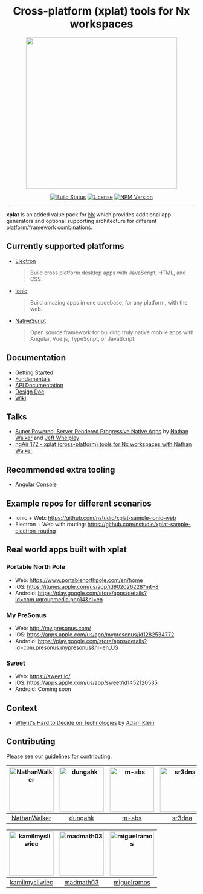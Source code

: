 <h1 align="center">Cross-platform (xplat) tools for Nx workspaces</h1>
<p align="center"><img src="https://raw.githubusercontent.com/nstudio/xplat/master/xplat-logo.png" align="center" width="400"></p>
<div align="center">

[![Build Status](https://travis-ci.org/nstudio/xplat.svg?branch=master)](https://travis-ci.org/nstudio/xplat)
[![License](https://img.shields.io/npm/l/@nstudio/schematics.svg?style=flat-square)]()
[![NPM Version](https://badge.fury.io/js/%40nstudio%2Fschematics.svg)](https://www.npmjs.com/@nstudio/schematics)

</div>
<hr>

**xplat** is an added value pack for [Nx](https://nrwl.io/nx) which provides additional app generators and optional supporting architecture for different platform/framework combinations.

## Currently supported platforms

- [Electron](https://electronjs.org/)
  > Build cross platform desktop apps with JavaScript, HTML, and CSS.
- [Ionic](https://ionicframework.com/)
  > Build amazing apps in one codebase, for any platform, with the web.
- [NativeScript](https://www.nativescript.org/)
  > Open source framework for building truly native mobile apps with Angular, Vue.js, TypeScript, or JavaScript.

## Documentation

- [Getting Started](https://nstudio.io/xplat/getting-started)
- [Fundamentals](https://nstudio.io/xplat/fundamentals)
- [API Documentation](https://nstudio.io/xplat/api)
- [Design Doc](https://t.co/z2lRxOBFAg)
- [Wiki](https://github.com/nstudio/xplat/wiki/FAQ)

## Talks

- [Super Powered, Server Rendered Progressive Native Apps](https://www.youtube.com/watch?v=EqqNexmu3Ug) by [Nathan Walker](http://github.com/NathanWalker) and [Jeff Whelpley](https://github.com/jeffwhelpley)
- [ngAir 172 - xplat (cross-platform) tools for Nx workspaces with Nathan Walker](https://www.youtube.com/watch?v=0I8D25nab5c)

## Recommended extra tooling

- [Angular Console](https://angularconsole.com/)

## Example repos for different scenarios

- Ionic + Web: https://github.com/nstudio/xplat-sample-ionic-web
- Electron + Web with routing: https://github.com/nstudio/xplat-sample-electron-routing

## Real world apps built with xplat

### Portable North Pole

- Web: https://www.portablenorthpole.com/en/home
- iOS: https://itunes.apple.com/us/app/id902026228?mt=8
- Android: https://play.google.com/store/apps/details?id=com.ugroupmedia.pnp14&hl=en

### My PreSonus

- Web: http://my.presonus.com/
- iOS: https://apps.apple.com/us/app/mypresonus/id1282534772
- Android: https://play.google.com/store/apps/details?id=com.presonus.mypresonus&hl=en_US

### Sweet

- Web: https://sweet.io/
- iOS: https://apps.apple.com/us/app/sweet/id1452120535
- Android: Coming soon

## Context

- [Why it's Hard to Decide on Technologies](https://medium.com/@adamklein_66511/why-its-hard-to-decide-on-technologies-9d67b6adf157) by [Adam Klein](https://github.com/adamkleingit)

## Contributing

Please see our [guidelines for contributing](https://github.com/nstudio/xplat/blob/master/CONTRIBUTING.md).

| [<img alt="NathanWalker" src="https://avatars2.githubusercontent.com/u/457187?v=4&s=117" width="117">](https://github.com/NathanWalker) | [<img alt="dungahk" src="https://avatars3.githubusercontent.com/u/10074819?v=4&s=117" width="117">](https://github.com/dungahk) | [<img alt="m-abs" src="https://avatars3.githubusercontent.com/u/1348705?v=4&s=117" width="117">](https://github.com/m-abs) | [<img alt="sr3dna" src="https://avatars2.githubusercontent.com/u/15936818?v=4&s=117" width="117">](https://github.com/sr3dna) | [<img alt="mbaljeetsingh" src="https://avatars0.githubusercontent.com/u/872762?v=4&s=117" width="117">](https://github.com/mbaljeetsingh) | [<img alt="dopsonbr" src="https://avatars1.githubusercontent.com/u/5340660?v=4&s=117" width="117">](https://github.com/dopsonbr) |
| :-------------------------------------------------------------------------------------------------------------------------------------: | :-----------------------------------------------------------------------------------------------------------------------------: | :------------------------------------------------------------------------------------------------------------------------: | :---------------------------------------------------------------------------------------------------------------------------: | :---------------------------------------------------------------------------------------------------------------------------------------: | :------------------------------------------------------------------------------------------------------------------------------: |
|                                             [NathanWalker](https://github.com/NathanWalker)                                             |                                              [dungahk](https://github.com/dungahk)                                              |                                             [m-abs](https://github.com/m-abs)                                              |                                              [sr3dna](https://github.com/sr3dna)                                              |                                             [mbaljeetsingh](https://github.com/mbaljeetsingh)                                             |                                             [dopsonbr](https://github.com/dopsonbr)                                              |

| [<img alt="kamilmysliwiec" src="https://avatars0.githubusercontent.com/u/23244943?v=4&s=117" width="117">](https://github.com/kamilmysliwiec) | [<img alt="madmath03" src="https://avatars3.githubusercontent.com/u/6967675?v=4&s=117" width="117">](https://github.com/madmath03) | [<img alt="miguelramos" src="https://avatars3.githubusercontent.com/u/495720?v=4&s=117" width="117">](https://github.com/miguelramos) |
| :-------------------------------------------------------------------------------------------------------------------------------------------: | :--------------------------------------------------------------------------------------------------------------------------------: | :-----------------------------------------------------------------------------------------------------------------------------------: |
|                                              [kamilmysliwiec](https://github.com/kamilmysliwiec)                                              |                                             [madmath03](https://github.com/madmath03)                                              |                                             [miguelramos](https://github.com/miguelramos)                                             |
